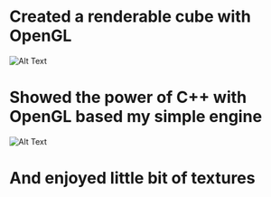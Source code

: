 # Created a renderable cube with OpenGL

![Alt Text](https://media.giphy.com/media/KDETd06f6dnLuKrmQj/giphy.gif)

# Showed the power of C++ with OpenGL based my simple engine

![Alt Text](https://media.giphy.com/media/S8kS9TLGUw2T6Ghr1L/giphy.gif)

# And enjoyed little bit of textures

<a href="https://imgflip.com/gif/3486yl"><img src="https://i.imgflip.com/3486yl.gif" title=""/></a>


